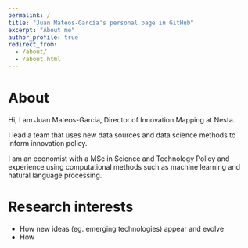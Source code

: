 ```yaml
---
permalink: /
title: "Juan Mateos-García's personal page in GitHub"
excerpt: "About me"
author_profile: true
redirect_from: 
  - /about/
  - /about.html
---
```


# About

Hi, I am Juan Mateos-Garcia, Director of Innovation Mapping at Nesta. 

I lead a team that uses new data sources and data science methods to inform innovation policy.

I am an economist with a MSc in Science and Technology Policy and experience using computational methods such as machine learning and natural language processing.

# Research interests

* How new ideas (eg. emerging technologies) appear and evolve
* How 
